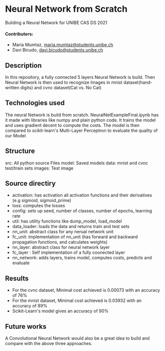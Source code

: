 # Neural Network from Scratch
Building a Neural Network for UNIBE CAS DS 2021

#### Contributers:
- Maria Mumtaz, maria.mumtaz@students.unibe.ch
- Davi Bicudo, davi.bicudo@students.unibe.ch

## Description

In this repository, a fully connected 5 layers Neural Network is build. Then Neural Network is then used to recognize Images in mnist dataset(hand-written digits)
and cvnc dataset(Cat vs. No Cat)

## Technologies used

The neural Network is build from scratch. NeuralNetExampleFinal.ipynb has it made with libraries like numpy and plain python code. It trains the model and uses gradient
decent to compute the costs.
The model is then compared to scikit-learn's Multi-Layer Perceptron to evaluate the quality of our Model

## Structure


src: All python source Files
model: Saved models
data: mnist and cvnc test/train sets
images: Test image

## Source directiry
- activation: has activation all activation functions and their derivatives (e.g sigmoid, sigmoid_prime)
- loss: computes the losses
- config: sets up seed, number of classes, number of epochs, learning rate
- util: has utility functions like dump_model, load_model
- data_loader: loads the data and returns train and test sets
- nn_unit: abstract class for any nerual network unit
- fc_unit: implementation of nn_unit (has forward and backward propagation functions, and calculates weights)
- nn_layer: abstract class for neural network layer
- fc_layer : Self implementation of a fully coonected layer
- nn_network: adds layers, trains model, computes costs, predicts and evaluate


## Results

- For the cvnc dataset, Minimal cost achieved is 0.00073 with an accuracy of 76%
- For the mnist dataset, Minimal cost achieved is 0.03932 with an accuracy of 89%
- Scikit-Learn's model gives an accuracy of 90%


## Future works

A Convolutional Neural Network would also be a great idea to build and compare with the above three approaches.
